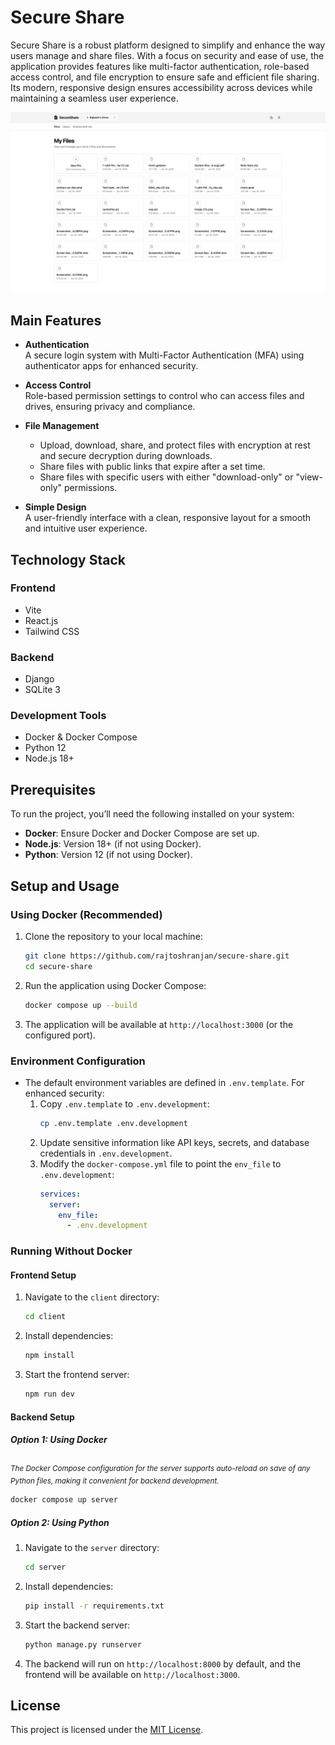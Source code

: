 # Secure Share

Secure Share is a robust platform designed to simplify and enhance the way users manage and share files. With a focus on security and ease of use, the application provides features like multi-factor authentication, role-based access control, and file encryption to ensure safe and efficient file sharing. Its modern, responsive design ensures accessibility across devices while maintaining a seamless user experience.

![Secure Share](docs/secure-share.png)

## Main Features

- **Authentication**  
  A secure login system with Multi-Factor Authentication (MFA) using authenticator apps for enhanced security.

- **Access Control**  
  Role-based permission settings to control who can access files and drives, ensuring privacy and compliance.

- **File Management**

  - Upload, download, share, and protect files with encryption at rest and secure decryption during downloads.
  - Share files with public links that expire after a set time.
  - Share files with specific users with either "download-only" or "view-only" permissions.

- **Simple Design**  
  A user-friendly interface with a clean, responsive layout for a smooth and intuitive user experience.

## Technology Stack

### Frontend

- Vite
- React.js
- Tailwind CSS

### Backend

- Django
- SQLite 3

### Development Tools

- Docker & Docker Compose
- Python 12
- Node.js 18+

## Prerequisites

To run the project, you’ll need the following installed on your system:

- **Docker**: Ensure Docker and Docker Compose are set up.
- **Node.js**: Version 18+ (if not using Docker).
- **Python**: Version 12 (if not using Docker).

## Setup and Usage

### Using Docker (Recommended)

1. Clone the repository to your local machine:

   ```bash
   git clone https://github.com/rajtoshranjan/secure-share.git
   cd secure-share
   ```

2. Run the application using Docker Compose:

   ```bash
   docker compose up --build
   ```

3. The application will be available at `http://localhost:3000` (or the configured port).

### Environment Configuration

- The default environment variables are defined in `.env.template`. For enhanced security:
  1. Copy `.env.template` to `.env.development`:
     ```bash
     cp .env.template .env.development
     ```
  2. Update sensitive information like API keys, secrets, and database credentials in `.env.development`.
  3. Modify the `docker-compose.yml` file to point the `env_file` to `.env.development`:
     ```yaml
     services:
       server:
         env_file:
           - .env.development
     ```

### Running Without Docker

#### Frontend Setup

1. Navigate to the `client` directory:
   ```bash
   cd client
   ```
2. Install dependencies:
   ```bash
   npm install
   ```
3. Start the frontend server:
   ```bash
   npm run dev
   ```

#### Backend Setup

##### Option 1: Using Docker

<sub>_The Docker Compose configuration for the server supports auto-reload on save of any Python files, making it convenient for backend development._</sub>

```bash
docker compose up server
```

##### Option 2: Using Python

1. Navigate to the `server` directory:
   ```bash
   cd server
   ```
2. Install dependencies:
   ```bash
   pip install -r requirements.txt
   ```
3. Start the backend server:

   ```bash
   python manage.py runserver
   ```

4. The backend will run on `http://localhost:8000` by default, and the frontend will be available on `http://localhost:3000`.

## License

This project is licensed under the [MIT License](LICENSE).
